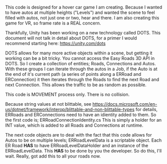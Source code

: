 This code is designed for a hover car game I am creating.  Because I wanted to have autos at multiple heights ("Levels") and wanted the scene to feel filled with autos, not just one or two, hear and there.  I am also creating this game for VR, so frame rate is a REAL concern.

Thankfully, Unity has been working on a new technology called DOTS.   This document will not talk in detail about DOTS, for a primer I would recommend starting here:  https://unity.com/dots

DOTS allows for many more active objects within a scene, but getting it working can be a bit tricky.  You cannot access the Easy Roads 3D API in DOTS.   So I create a collection of entities; Roads, Connections and Autos.    With these groups I can iterate through the autos in a Job, if the Auto is at the end of it's current path (a series of points along a ERRoad and ERConnection) it then iterates through the Roads to find the next Road and next Connection.   This allows the traffic to be as random as possible.

This code is MOVEMENT process only.  There is no collision.

Because string values at not blittable, see https://docs.microsoft.com/en-us/dotnet/framework/interop/blittable-and-non-blittable-types for details, ERRoads and ERConnections need to have an idientity added to them.   So the first code is; ERRoadConnectionIdentity.cs   This is simply a holder for an INT value, which is added to all Roads and Connections at runtime.

The next code objects are to deal with the fact that this code allows for Autos to be on multiple levels;  ERRoadLevelData is a scriptable object.   Each ER Road **HAS** to have ERRoadLevelDataHolder and an instance of the ERRoadLevelData.  This **HAS** to be done by you the developer.  So do this, I'll wait.   Really, got add this to all your roads now.

